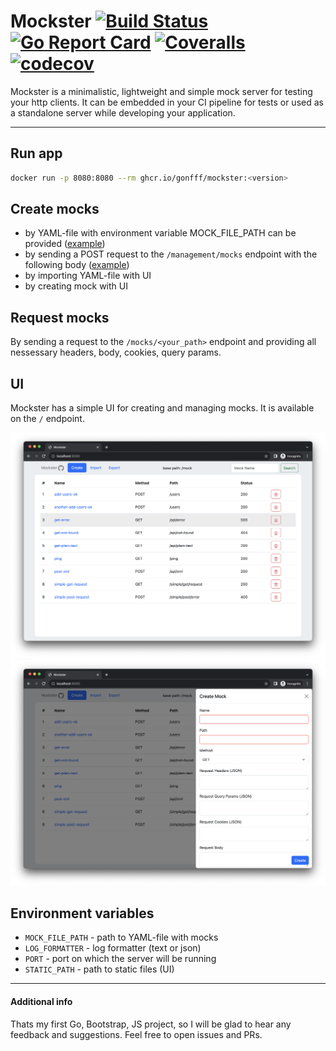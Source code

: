 # Mockster [![Build Status](https://github.com/gonfff/mockster/actions/workflows/ci.yaml/badge.svg)](https://github.com/gonfff/mockster/actions/workflows/ci.yaml) [![Go Report Card](https://goreportcard.com/badge/github.com/gonfff/mockster)](https://goreportcard.com/report/github.com/gonfff/mockster) [![Coveralls](https://coveralls.io/repos/github/gonfff/mockster/badge.svg?branch=master)](https://coveralls.io/github/gonfff/mockster?branch=master) [![codecov](https://codecov.io/gh/gonfff/mockster/branch/master/graph/badge.svg)](https://codecov.io/gh/gonfff/mockster)

Mockster is a minimalistic, lightweight and simple mock server for testing your http clients. It can be embedded in your CI pipeline for tests or used as a standalone server while developing your application.

---
## Run app

```bash
docker run -p 8080:8080 --rm ghcr.io/gonfff/mockster:<version>
```

## Create mocks
* by YAML-file with environment variable MOCK_FILE_PATH can be provided ([example](examples/mocks.yaml))
* by sending a POST request to the `/management/mocks` endpoint with the following body ([example](examples/curl.txt))
* by importing YAML-file with UI
* by creating mock with UI

## Request mocks

By sending a request to the `/mocks/<your_path>` endpoint and providing all nessessary headers, body, cookies, query params.

## UI
Mockster has a simple UI for creating and managing mocks. It is available on the `/` endpoint.

![UI](examples/ui1.png)
![UI2](examples/ui2.png)

## Environment variables
- `MOCK_FILE_PATH` - path to YAML-file with mocks
- `LOG_FORMATTER` - log formatter (text or json)
- `PORT` - port on which the server will be running
- `STATIC_PATH` - path to static files (UI)

---
#### Additional info
Thats my first Go, Bootstrap, JS project, so I will be glad to hear any feedback and suggestions.
Feel free to open issues and PRs.